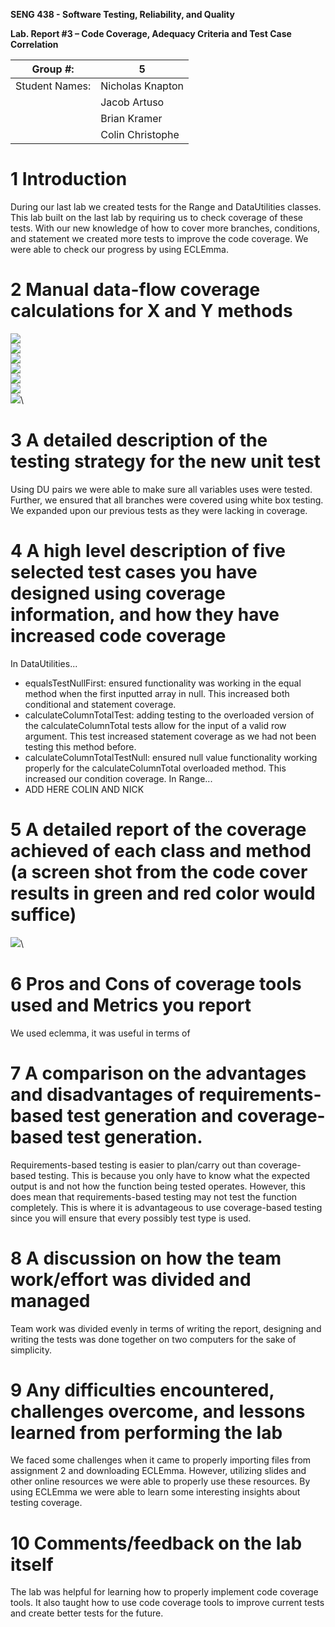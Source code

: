 **SENG 438 - Software Testing, Reliability, and Quality**

**Lab. Report #3 – Code Coverage, Adequacy Criteria and Test Case Correlation**

| Group \#:      |  5  |
| -------------- | --- |
| Student Names: |  Nicholas Knapton   |
|                |  Jacob Artuso   |
|                |  Brian Kramer  |
|                |  Colin Christophe   |

# 1 Introduction

During our last lab we created tests for the Range and DataUtilities classes. This lab built on the last lab by requiring us to check coverage of these tests. With our new knowledge of how to cover more branches, conditions, and statement we created more tests to improve the code coverage. We were able to check our progress by using ECLEmma.  

# 2 Manual data-flow coverage calculations for X and Y methods

![](media/CCT.png)\
![](media/CCTT.png)\
![](media/unknown.png)\
![](media/RC.png)\
![](media/RCT1.png)\
![](media/RCT2.png)\
![](media/unknown1.png)\

# 3 A detailed description of the testing strategy for the new unit test

Using DU pairs we were able to make sure all variables uses were tested. Further, we ensured that all branches were covered using white box testing. We expanded upon our previous tests as they were lacking in coverage. 

# 4 A high level description of five selected test cases you have designed using coverage information, and how they have increased code coverage

In DataUtilities...
- equalsTestNullFirst: ensured functionality was working in the equal method when the first inputted array in null. This increased both conditional and statement coverage.
- calculateColumnTotalTest: adding testing to the overloaded version of the calculateColumnTotal tests allow for the input of a valid row argument. This test increased statement coverage as we had not been testing this method before.
- calculateColumnTotalTestNull: ensured null value functionality working properly for the calculateColumnTotal overloaded method. This increased our condition coverage.
In Range...
- ADD HERE COLIN AND NICK
# 5 A detailed report of the coverage achieved of each class and method (a screen shot from the code cover results in green and red color would suffice)

![](media/lineCount.png)\

# 6 Pros and Cons of coverage tools used and Metrics you report

We used eclemma, it was useful in terms of 

# 7 A comparison on the advantages and disadvantages of requirements-based test generation and coverage-based test generation.

Requirements-based testing is easier to plan/carry out than coverage-based testing. This is because you only have to know what the expected output is and not how the function being tested operates. However, this does mean that requirements-based testing may not test the function completely. This is where it is advantageous to use coverage-based testing since you will ensure that every possibly test type is used. 

# 8 A discussion on how the team work/effort was divided and managed

Team work was divided evenly in terms of writing the report, designing and writing the tests was done together on two computers for the sake of simplicity.

# 9 Any difficulties encountered, challenges overcome, and lessons learned from performing the lab

We faced some challenges when it came to properly importing files from assignment 2 and downloading ECLEmma. However, utilizing slides and other online resources we were able to properly use these resources. By using ECLEmma we were able to learn some interesting insights about testing coverage.

# 10 Comments/feedback on the lab itself

The lab was helpful for learning how to properly implement code coverage tools. It also taught how to use code coverage tools to improve current tests and create better tests for the future. 
